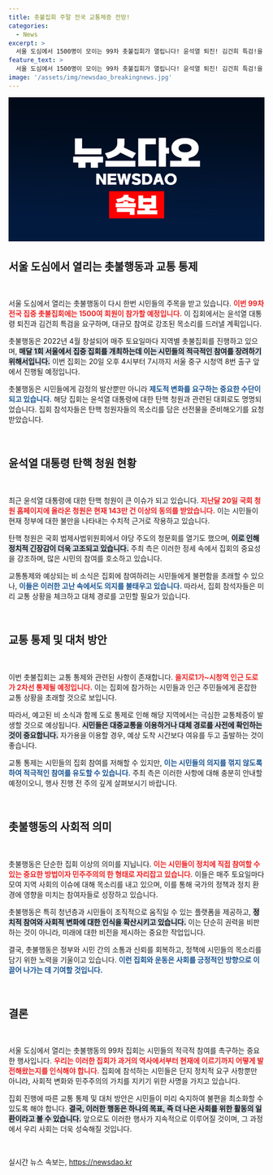 ```yaml
---
title: 촛불집회 주말 전국 교통체증 전망!
categories:
  - News
excerpt: >
  서울 도심에서 1500명이 모이는 99차 촛불집회가 열립니다! 윤석열 퇴진! 김건희 특검!을 외치는 이들은 탄핵 청원 동참을 호소하며 행진할 예정. 비 예보와 도로 통제로 교통 체증이 우려됩니다. 클릭해 더 알아보세요!
feature_text: >
  서울 도심에서 1500명이 모이는 99차 촛불집회가 열립니다! 윤석열 퇴진! 김건희 특검!을 외치는 이들은 탄핵 청원 동참을 호소하며 행진할 예정. 비 예보와 도로 통제로 교통 체증이 우려됩니다. 클릭해 더 알아보세요!
image: '/assets/img/newsdao_breakingnews.jpg'
---
```


<p><img src="/assets/img/newsdao_breakingnews.jpg" alt="implanttips 속보" /></p>

<h2 data-ke-size="size26">서울 도심에서 열리는 촛불행동과 교통 통제</h2>

<p data-ke-size="size16">&nbsp;</p>

<p>서울 도심에서 열리는 촛불행동이 다시 한번 시민들의 주목을 받고 있습니다. <b><span style="color: #ee2323;">이번 99차 전국 집중 촛불집회에는 1500여 회원이 참가할 예정입니다.</span></b> 이 집회에서는 윤석열 대통령 퇴진과 김건희 특검을 요구하며, 대규모 참여로 강조된 목소리를 드러낼 계획입니다.</p>

<p>촛불행동은 2022년 4월 창설되어 매주 토요일마다 지역별 촛불집회를 진행하고 있으며, <b><span style="background-color: #21538527;">매달 1회 서울에서 집중 집회를 개최하는데 이는 시민들의 적극적인 참여를 장려하기 위해서입니다.</span></b> 이번 집회는 20일 오후 4시부터 7시까지 서울 중구 시청역 8번 출구 앞에서 진행될 예정입니다.</p>

<p>촛불행동은 시민들에게 감정의 발산뿐만 아니라 <b><span style="color: #1a5490;">제도적 변화를 요구하는 중요한 수단이 되고 있습니다.</span></b> 해당 집회는 윤석열 대통령에 대한 탄핵 청원과 관련된 대회로도 명명되었습니다. 집회 참석자들은 탄핵 청원자들의 목소리를 담은 선전물을 준비해오기를 요청받았습니다.</p>

<p data-ke-size="size16">&nbsp;</p>

<h2 data-ke-size="size26">윤석열 대통령 탄핵 청원 현황</h2>

<p data-ke-size="size16">&nbsp;</p>

<p>최근 윤석열 대통령에 대한 탄핵 청원이 큰 이슈가 되고 있습니다. <b><span style="color: #ee2323;">지난달 20일 국회 청원 홈페이지에 올라온 청원은 현재 143만 건 이상의 동의를 받았습니다.</span></b> 이는 시민들이 현재 정부에 대한 불만을 나타내는 수치적 근거로 작용하고 있습니다.</p>

<p>탄핵 청원은 국회 법제사법위원회에서 야당 주도의 청문회를 열기도 했으며, <b><span style="background-color: #21538527;">이로 인해 정치적 긴장감이 더욱 고조되고 있습니다.</span></b> 주최 측은 이러한 정세 속에서 집회의 중요성을 강조하며, 많은 시민의 참여를 호소하고 있습니다.</p>

<p>교통통제와 예상되는 비 소식은 집회에 참여하려는 시민들에게 불편함을 초래할 수 있으나, <b><span style="color: #1a5490;">이들은 이러한 고난 속에서도 의지를 불태우고 있습니다.</span></b> 따라서, 집회 참석자들은 미리 교통 상황을 체크하고 대체 경로를 고민할 필요가 있습니다.</p>

<p data-ke-size="size16">&nbsp;</p>

<h2 data-ke-size="size26">교통 통제 및 대처 방안</h2>

<p data-ke-size="size16">&nbsp;</p>

<p>이번 촛불집회는 교통 통제와 관련된 사항이 존재합니다. <b><span style="color: #ee2323;">을지로1가~시청역 인근 도로가 2차선 통제될 예정입니다.</span></b> 이는 집회에 참가하는 시민들과 인근 주민들에게 혼잡한 교통 상황을 초래할 것으로 보입니다.</p>

<p>따라서, 예고된 비 소식과 함께 도로 통제로 인해 해당 지역에서는 극심한 교통체증이 발생할 것으로 예상됩니다. <b><span style="background-color: #21538527;">시민들은 대중교통을 이용하거나 대체 경로를 사전에 확인하는 것이 중요합니다.</span></b> 자가용을 이용할 경우, 예상 도착 시간보다 여유를 두고 출발하는 것이 좋습니다.</p>

<p>교통 통제는 시민들의 집회 참여를 저해할 수 있지만, <b><span style="color: #1a5490;">이는 시민들의 의지를 꺾지 않도록 하여 적극적인 참여를 유도할 수 있습니다.</span></b> 주최 측은 이러한 사항에 대해 충분히 안내할 예정이오니, 행사 진행 전 주의 깊게 살펴보시기 바랍니다.</p>

<p data-ke-size="size16">&nbsp;</p>

<h2 data-ke-size="size26">촛불행동의 사회적 의미</h2>

<p data-ke-size="size16">&nbsp;</p>

<p>촛불행동은 단순한 집회 이상의 의미를 지닙니다. <b><span style="color: #ee2323;">이는 시민들이 정치에 직접 참여할 수 있는 중요한 방법이자 민주주의의 한 형태로 자리잡고 있습니다.</span></b> 이들은 매주 토요일마다 모여 지역 사회의 이슈에 대해 목소리를 내고 있으며, 이를 통해 국가의 정책과 정치 환경에 영향을 미치는 참여자들로 성장하고 있습니다.</p>

<p>촛불행동은 특히 청년층과 시민들이 조직적으로 움직일 수 있는 플랫폼을 제공하고, <b><span style="background-color: #21538527;">정치적 참여와 사회적 변화에 대한 인식을 확산시키고 있습니다.</span></b> 이는 단순히 권력을 비판하는 것이 아니라, 미래에 대한 비전을 제시하는 중요한 작업입니다.</p>

<p>결국, 촛불행동은 정부와 시민 간의 소통과 신뢰를 회복하고, 정책에 시민들의 목소리를 담기 위한 노력을 기울이고 있습니다. <b><span style="color: #1a5490;">이런 집회와 운동은 사회를 긍정적인 방향으로 이끌어 나가는 데 기여할 것입니다.</span></b></p>

<p data-ke-size="size16">&nbsp;</p>

<h2 data-ke-size="size26">결론</h2>

<p data-ke-size="size16">&nbsp;</p>

<p>서울 도심에서 열리는 촛불행동의 99차 집회는 시민들의 적극적 참여를 촉구하는 중요한 행사입니다. <b><span style="color: #ee2323;">우리는 이러한 집회가 과거의 역사에서부터 현재에 이르기까지 어떻게 발전해왔는지를 인식해야 합니다.</span></b> 집회에 참석하는 시민들은 단지 정치적 요구 사항뿐만 아니라, 사회적 변화와 민주주의의 가치를 지키기 위한 사명을 가지고 있습니다.</p>

<p>집회 진행에 따른 교통 통제 및 대처 방안은 시민들이 미리 숙지하여 불편을 최소화할 수 있도록 해야 합니다. <b><span style="background-color: #21538527;">결국, 이러한 행동은 하나의 목표, 즉 더 나은 사회를 위한 활동의 일환이라고 볼 수 있습니다.</span></b> 앞으로도 이러한 행사가 지속적으로 이루어질 것이며, 그 과정에서 우리 사회는 더욱 성숙해질 것입니다.</p>

<p data-ke-size="size16">&nbsp;</p>
실시간 뉴스 속보는, <a href="https://newsdao.kr" rel="dofollow">https://newsdao.kr</a>


